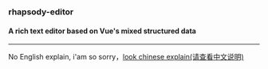 ### rhapsody-editor

#### A rich text editor based on Vue's mixed structured data

---

No English explain, i'am so sorry，[look chinese explain(请查看中文说明)](README.md)
